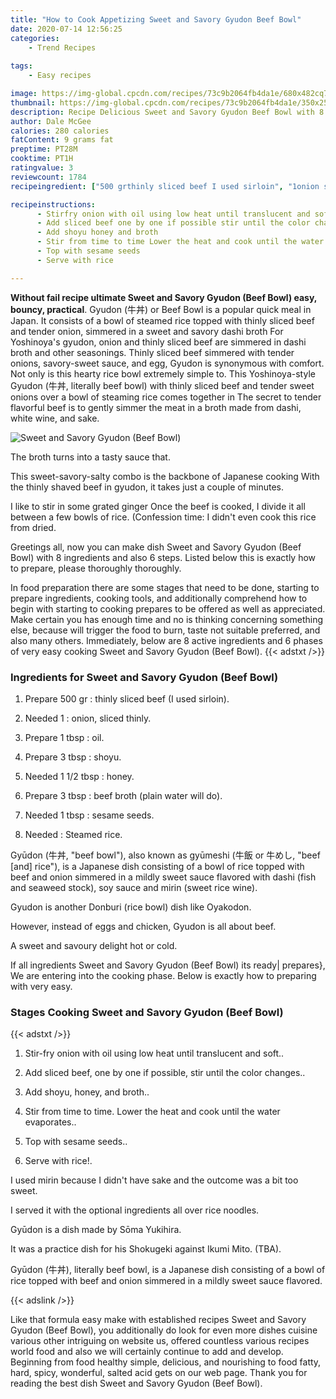 ```yaml
---
title: "How to Cook Appetizing Sweet and Savory Gyudon Beef Bowl"
date: 2020-07-14 12:56:25
categories:
    - Trend Recipes
    
tags:
    - Easy recipes

image: https://img-global.cpcdn.com/recipes/73c9b2064fb4da1e/680x482cq70/sweet-and-savory-gyudon-beef-bowl-recipe-main-photo.jpg
thumbnail: https://img-global.cpcdn.com/recipes/73c9b2064fb4da1e/350x250cq70/sweet-and-savory-gyudon-beef-bowl-recipe-main-photo.jpg
description: Recipe Delicious Sweet and Savory Gyudon Beef Bowl with 8 ingredients and 6 stages of easy cooking.
author: Dale McGee
calories: 280 calories
fatContent: 9 grams fat
preptime: PT28M
cooktime: PT1H
ratingvalue: 3
reviewcount: 1784
recipeingredient: ["500 grthinly sliced beef I used sirloin", "1onion sliced thinly", "1 tbspoil", "3 tbspshoyu", "1 1/2 tbsphoney", "3 tbspbeef broth plain water will do", "1 tbspsesame seeds", "Steamed rice"]

recipeinstructions: 
      - Stirfry onion with oil using low heat until translucent and soft 
      - Add sliced beef one by one if possible stir until the color changes 
      - Add shoyu honey and broth 
      - Stir from time to time Lower the heat and cook until the water evaporates 
      - Top with sesame seeds 
      - Serve with rice

---
```




**Without fail recipe ultimate Sweet and Savory Gyudon (Beef Bowl) easy, bouncy, practical**. Gyudon (牛丼) or Beef Bowl is a popular quick meal in Japan. It consists of a bowl of steamed rice topped with thinly sliced beef and tender onion, simmered in a sweet and savory dashi broth For Yoshinoya&#39;s gyudon, onion and thinly sliced beef are simmered in dashi broth and other seasonings. Thinly sliced beef simmered with tender onions, savory-sweet sauce, and egg, Gyudon is synonymous with comfort. Not only is this hearty rice bowl extremely simple to. This Yoshinoya-style Gyudon (牛丼, literally beef bowl) with thinly sliced beef and tender sweet onions over a bowl of steaming rice comes together in The secret to tender flavorful beef is to gently simmer the meat in a broth made from dashi, white wine, and sake.


![Sweet and Savory Gyudon (Beef Bowl)](https://img-global.cpcdn.com/recipes/73c9b2064fb4da1e/680x482cq70/sweet-and-savory-gyudon-beef-bowl-recipe-main-photo.jpg "Sweet and Savory Gyudon (Beef Bowl)")



The broth turns into a tasty sauce that.

This sweet-savory-salty combo is the backbone of Japanese cooking With the thinly shaved beef in gyudon, it takes just a couple of minutes.

I like to stir in some grated ginger Once the beef is cooked, I divide it all between a few bowls of rice. (Confession time: I didn&#39;t even cook this rice from dried.


Greetings all, now you can make dish Sweet and Savory Gyudon (Beef Bowl) with 8 ingredients and also 6 steps. Listed below this is exactly how to prepare, please thoroughly thoroughly.

In food preparation there are some stages that need to be done, starting to prepare ingredients, cooking tools, and additionally comprehend how to begin with starting to cooking prepares to be offered as well as appreciated. Make certain you has enough time and no is thinking concerning something else, because will trigger the food to burn, taste not suitable preferred, and also many others. Immediately, below are 8 active ingredients and 6 phases of very easy cooking Sweet and Savory Gyudon (Beef Bowl).
{{< adstxt />}}

### Ingredients for Sweet and Savory Gyudon (Beef Bowl)


1. Prepare 500 gr : thinly sliced beef (I used sirloin).

1. Needed 1 : onion, sliced thinly.

1. Prepare 1 tbsp : oil.

1. Prepare 3 tbsp : shoyu.

1. Needed 1 1/2 tbsp : honey.

1. Prepare 3 tbsp : beef broth (plain water will do).

1. Needed 1 tbsp : sesame seeds.

1. Needed  : Steamed rice.


Gyūdon (牛丼, &#34;beef bowl&#34;), also known as gyūmeshi (牛飯 or 牛めし, &#34;beef [and] rice&#34;), is a Japanese dish consisting of a bowl of rice topped with beef and onion simmered in a mildly sweet sauce flavored with dashi (fish and seaweed stock), soy sauce and mirin (sweet rice wine).

Gyudon is another Donburi (rice bowl) dish like Oyakodon.

However, instead of eggs and chicken, Gyudon is all about beef.

A sweet and savoury delight hot or cold.


If all ingredients Sweet and Savory Gyudon (Beef Bowl) its ready| prepares}, We are entering into the cooking phase. Below is exactly how to preparing with very easy.

### Stages Cooking Sweet and Savory Gyudon (Beef Bowl)

{{< adstxt />}}


1. Stir-fry onion with oil using low heat until translucent and soft..



1. Add sliced beef, one by one if possible, stir until the color changes..



1. Add shoyu, honey, and broth..



1. Stir from time to time. Lower the heat and cook until the water evaporates..



1. Top with sesame seeds..



1. Serve with rice!.




I used mirin because I didn&#39;t have sake and the outcome was a bit too sweet.

I served it with the optional ingredients all over rice noodles.

Gyūdon is a dish made by Sōma Yukihira.

It was a practice dish for his Shokugeki against Ikumi Mito. (TBA).

Gyūdon (牛丼), literally beef bowl, is a Japanese dish consisting of a bowl of rice topped with beef and onion simmered in a mildly sweet sauce flavored.


{{< adslink />}}

Like that formula easy make with established recipes Sweet and Savory Gyudon (Beef Bowl), you additionally do look for even more dishes cuisine various other intriguing on website us, offered countless various recipes world food and also we will certainly continue to add and develop. Beginning from food healthy simple, delicious, and nourishing to food fatty, hard, spicy, wonderful, salted acid gets on our web page. Thank you for reading the best dish Sweet and Savory Gyudon (Beef Bowl).
